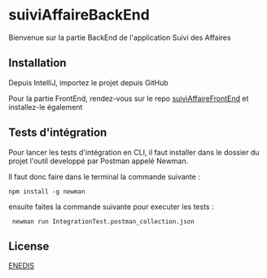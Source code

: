 # suiviAffaireBackEnd

Bienvenue sur la partie BackEnd de l'application Suivi des Affaires

## Installation

Depuis IntelliJ, importez le projet depuis GitHub

Pour la partie FrontEnd, rendez-vous sur le repo [suiviAffaireFrontEnd](https://github.com/SebFlatBeat/suiviAffaireFrontEnd) et installez-le également

## Tests d'intégration

Pour lancer les tests d'intégration en CLI, il faut installer dans le dossier du projet l'outil developpé par Postman appelé Newman.

Il faut donc faire dans le terminal la commande suivante :

```
npm install -g newman
```

ensuite faites la commande suivante pour executer les tests :
```
 newman run IntegrationTest.postman_collection.json
```

## License
[ENEDIS](https://www.enedis.fr)

